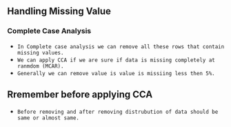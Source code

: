 ## Handling Missing Value
### Complete Case Analysis
-  ``In Complete case analysis we can remove all these rows that contain missing values.``
-  ``We can apply CCA if we are sure if data is missing completely at ranmdom (MCAR).``
-  ``Generally we can remove value is value is missiing less then 5%.``
## Rremember before applying CCA
- ``Before removing and after removing distrubution of data should be same or almost same.``

